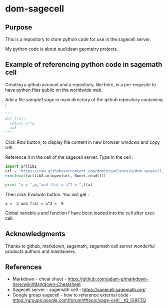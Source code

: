 # dom-sagecell

## Purpose

This is a repository to store python code for use in the sagecell server.

My python code is about euclidean geometry projects.

## Example of referencing python code in sagemath cell

Creating a github account and a repository, like here, is a pre-requisite to have python files public on the worldwide web.

Add a file *sample1.sage* in main directory of the github repository containing :

```python
"""
def f(x):
  return x**2
  a=3
"""
```

Click _Raw_ button, to display file content in new browser windows and copy URL.

Reference it in the cell of the sagecell server. Type in the cell :

```python
import urllib2
url = 'https://raw.githubusercontent.com/dominiquelaurain/dom-sagecell/master/sample1.sage'
exec(eval(urllib2.urlopen(url, None).read()))

print "a = ",a,"and f(a) = a^2 = ",f(a)
```


Then click _Evaluate_ button. You will get :

```text
a =  3 and f(a) = a^2 =  9
```

Global variable a and function f have been loaded into the cell after exec call.

## Acknowledgments

Thanks to github, markdown, sagemath, sagemath cell server wonderful products authors and maintainers.

## References

- Markdown - cheat sheet - https://github.com/adam-p/markdown-here/wiki/Markdown-Cheatsheet
- Sagecell server - sagemath cell - https://sagecell.sagemath.org/
- Google group sagecell - how to reference external code - https://groups.google.com/forum/#!topic/sage-cell/__tQ_iG9FZQ
